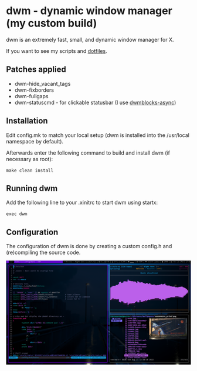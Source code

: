 # dwm - dynamic window manager (my custom build)
dwm is an extremely fast, small, and dynamic window manager for X.

If you want to see my scripts and [dotfiles](https://github.com/fabioesantos/Dotfiles).

## Patches applied

+ dwm-hide_vacant_tags
+ dwm-fixborders
+ dwm-fullgaps
+ dwm-statuscmd - for clickable statusbar (I use [dwmblocks-async](https://github.com/UtkarshVerma/dwmblocks-async))

## Installation

Edit config.mk to match your local setup (dwm is installed into
the /usr/local namespace by default).

Afterwards enter the following command to build and install dwm (if
necessary as root):

    make clean install

## Running dwm

Add the following line to your .xinitrc to start dwm using startx:

    exec dwm

## Configuration

The configuration of dwm is done by creating a custom config.h
and (re)compiling the source code.

![screenshot](screenshot.png)
